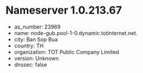 # Nameserver 1.0.213.67

* as_number: 23969
* name: node-gub.pool-1-0.dynamic.totinternet.net.
* city: Ban Sop Bua
* country: TH
* organization: TOT Public Company Limited
* version: Unknown
* dnssec: false
